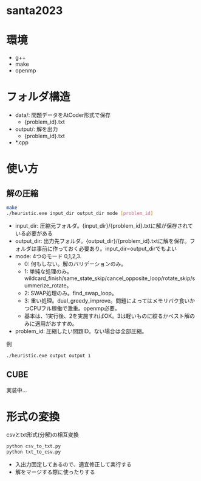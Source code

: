 # santa2023

# 環境
- g++
- make
- openmp

# フォルダ構造
- data/: 問題データをAtCoder形式で保存
    - {problem_id}.txt
- output/: 解を出力
    - {problem_id}.txt
- *.cpp

# 使い方
## 解の圧縮
```bash
make
./heuristic.exe input_dir output_dir mode [problem_id]
```
- input_dir:  圧縮元フォルダ。{input_dir}/{problem_id}.txtに解が保存されている必要がある
- output_dir: 出力先フォルダ。{output_dir}/{problem_id}.txtに解を保存。フォルダは事前に作っておく必要あり。input_dir=output_dirでもよい
- mode: 4つのモード 0,1,2,3. 
    - 0: 何もしない。解のバリデーションのみ。 
    - 1: 単純な処理のみ。wildcard_finish/same_state_skip/cancel_opposite_loop/rotate_skip/summerize_rotate。
    - 2: SWAP処理のみ。find_swap_loop。
    - 3: 重い処理。dual_greedy_improve。問題によってはメモリバク食いかつCPUフル稼働で激重。openmp必要。
    - 基本は、1実行後、2を実施すればOK。3は軽いものに絞るかベスト解のみに適用がおすすめ。
- problem_id: 圧縮したい問題ID。ない場合は全部圧縮。

例
```bash
./heuristic.exe output output 1
```

## CUBE
実装中...

# 形式の変換
csvとtxt形式(分解)の相互変換

```bash
python csv_to_txt.py
python txt_to_csv.py
```

- 入出力固定してあるので、適宜修正して実行する
- 解をマージする際に使ったりする
